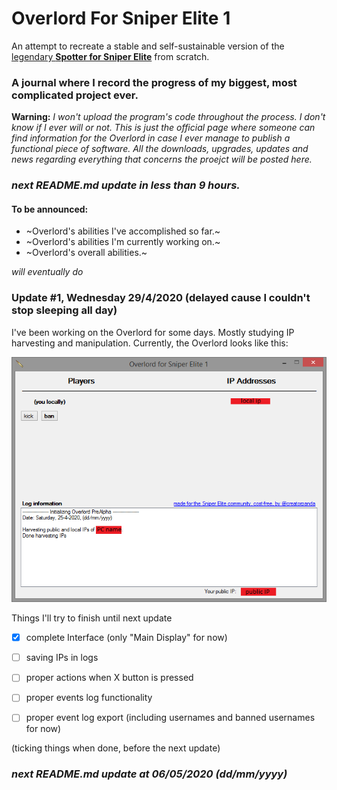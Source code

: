 # Overlord For Sniper Elite 1
An attempt to recreate a stable and self-sustainable version of the [legendary **Spotter for Sniper Elite**](https://github.com/creatorpanda/OverlordForSniperElite1/blob/master/pics/Legendary%20Spotter.png) from scratch.

### A journal where I record the progress of my biggest, most complicated project ever.

**Warning:** *I won't upload the program's code throughout the process. I don't know if I ever will or not. This is just the official page where someone can find information for the Overlord in case I ever manage to publish a functional piece of software. All the downloads, upgrades, updates and news regarding everything that concerns the proejct will be posted here.*

### ***next README.md update in less than 9 hours.***
#### To be announced:
- ~Overlord's abilities I've accomplished so far.~
- ~Overlord's abilities I'm currently working on.~
- ~Overlord's overall abilities.~

*will eventually do*

### Update #1, Wednesday 29/4/2020 (delayed cause I couldn't stop sleeping all day) 

I've been working on the Overlord for some days. Mostly studying IP harvesting and manipulation. Currently, the Overlord looks like this:

![Overlord for Sniper Elite 1](https://github.com/creatorpanda/OverlordForSniperElite1/blob/master/pics/Overlord3.png)

Things I'll try to finish until next update

- [x] complete Interface (only "Main Display" for now)

- [ ] saving IPs in logs

- [ ] proper actions when X button is pressed

- [ ] proper events log functionality

- [ ] proper event log export (including usernames and banned usernames for now)

(ticking things when done, before the next update)

### ***next README.md update at 06/05/2020 (dd/mm/yyyy)***
